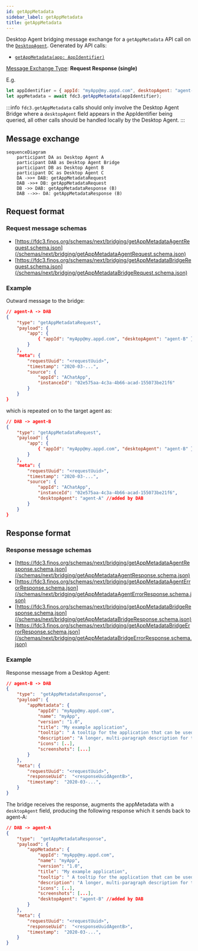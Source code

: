 ```yaml
---
id: getAppMetadata
sidebar_label: getAppMetadata
title: getAppMetadata
---
```


Desktop Agent bridging message exchange for a `getAppMetadata` API call on the [`DesktopAgent`](../../api/ref/DesktopAgent). Generated by API calls:

- [`getAppMetadata(app: AppIdentifier)`](../../api/ref/DesktopAgent#getappmetadata)

[Message Exchange Type](../spec#individual-message-exchanges): **Request Response (single)**

E.g.

```javascript
let appIdentifier = { appId: "myApp@my.appd.com", desktopAgent: "agent-B" }
let appMetadata = await fdc3.getAppMetadata(appIdentifier);
```

:::info
`fdc3.getAppMetadata` calls should only involve the Desktop Agent Bridge where a `desktopAgent` field appears in the AppIdentifier being queried, all other calls should be handled locally by the Desktop Agent.
:::

## Message exchange

```mermaid
sequenceDiagram
    participant DA as Desktop Agent A
    participant DAB as Desktop Agent Bridge
    participant DB as Desktop Agent B
    participant DC as Desktop Agent C
    DA ->>+ DAB: getAppMetadataRequest
    DAB ->>+ DB: getAppMetadataRequest
    DB ->> DAB: getAppMetadataResponse (B)
    DAB -->>- DA: getAppMetadataResponse (B)
```

## Request format

### Request message schemas

- [https://fdc3.finos.org/schemas/next/bridging/getAppMetadataAgentRequest.schema.json](/schemas/next/bridging/getAppMetadataAgentRequest.schema.json)
- [https://fdc3.finos.org/schemas/next/bridging/getAppMetadataBridgeRequest.schema.json](/schemas/next/bridging/getAppMetadataBridgeRequest.schema.json)

### Example

Outward message to the bridge:

```json
// agent-A -> DAB
{
    "type": "getAppMetadataRequest",
    "payload": {
        "app": {
            { "appId": "myApp@my.appd.com", "desktopAgent": "agent-B" }
        }
    },
    "meta": {
        "requestUuid": "<requestUuid>",
        "timestamp": "2020-03-...",
        "source": {
            "appId": "AChatApp",
            "instanceId": "02e575aa-4c3a-4b66-acad-155073be21f6"
        }
    }
}
```

which is repeated on to the target agent as:

```json
// DAB -> agent-B
{
    "type": "getAppMetadataRequest",
    "payload": {
        "app": {
            { "appId": "myApp@my.appd.com", "desktopAgent": "agent-B" }
        }
    },
    "meta": {
        "requestUuid": "<requestUuid>",
        "timestamp": "2020-03-...",
        "source": {
            "appId": "AChatApp",
            "instanceId": "02e575aa-4c3a-4b66-acad-155073be21f6",
            "desktopAgent": "agent-A" //added by DAB
        }
    }
}
```

## Response format

### Response message schemas

- [https://fdc3.finos.org/schemas/next/bridging/getAppMetadataAgentResponse.schema.json](/schemas/next/bridging/getAppMetadataAgentResponse.schema.json)
- [https://fdc3.finos.org/schemas/next/bridging/getAppMetadataAgentErrorResponse.schema.json](/schemas/next/bridging/getAppMetadataAgentErrorResponse.schema.json)
- [https://fdc3.finos.org/schemas/next/bridging/getAppMetadataBridgeResponse.schema.json](/schemas/next/bridging/getAppMetadataBridgeResponse.schema.json)
- [https://fdc3.finos.org/schemas/next/bridging/getAppMetadataBridgeErrorResponse.schema.json](/schemas/next/bridging/getAppMetadataBridgeErrorResponse.schema.json)

### Example

Response message from a Desktop Agent:

```json
// agent-B -> DAB
{
    "type":  "getAppMetadataResponse",
    "payload": {
        "appMetadata": { 
            "appId": "myApp@my.appd.com",
            "name": "myApp",
            "version": "1.0",
            "title": "My example application",
            "tooltip": " A tooltip for the application that can be used to render UI elements.",
            "description": "A longer, multi-paragraph description for the application that could include mark-up.",
            "icons": [..],
            "screenshots": [...] 
        }
    },
    "meta": {
        "requestUuid": "<requestUuid>",
        "responseUuid":  "<responseUuidAgentB>",
        "timestamp":  "2020-03-...",
    }
}
```

The bridge receives the response, augments the appMetadata with a `desktopAgent` field, producing the following response which it sends back to agent-A:

```json
// DAB -> agent-A
{
    "type":  "getAppMetadataResponse",
    "payload": {
        "appMetadata": { 
            "appId": "myApp@my.appd.com",
            "name": "myApp",
            "version": "1.0",
            "title": "My example application",
            "tooltip": " A tooltip for the application that can be used to render UI elements.",
            "description": "A longer, multi-paragraph description for the application that could include mark-up.",
            "icons": [..],
            "screenshots": [...],
            "desktopAgent": "agent-B" //added by DAB
        }
    },
    "meta": {
        "requestUuid": "<requestUuid>",
        "responseUuid":  "<responseUuidAgentB>",
        "timestamp":  "2020-03-...",
    }
}
```
